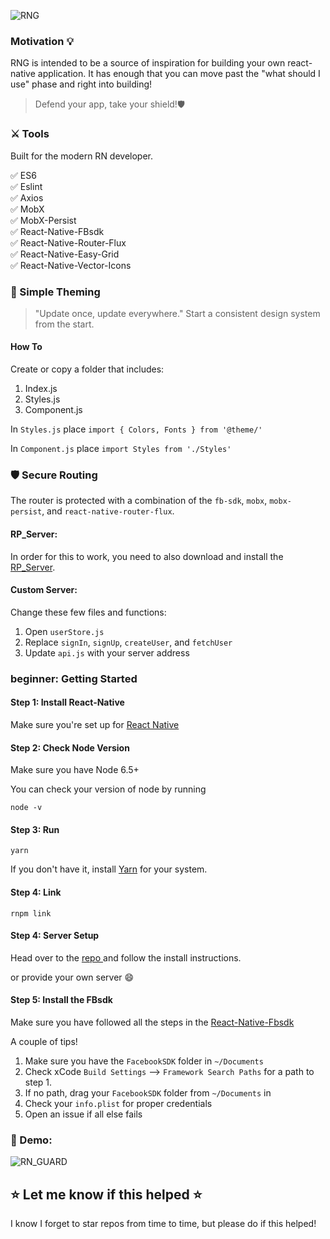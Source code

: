![RNG](https://github.com/richTheCreator/RN_GUARD/blob/master/src/assets/images/banner.png?raw=true)
### Motivation :bulb:

RNG is intended to be a source of inspiration for building your own react-native application. It has enough that you can move past the "what should I use" phase and right into building!

> Defend your app, take your shield!🛡

### ⚔️ Tools 
Built for the modern RN developer. 

:white_check_mark: ES6 <br/>
:white_check_mark: Eslint <br/>
:white_check_mark: Axios <br/>
:white_check_mark: MobX <br/>
:white_check_mark: MobX-Persist <br/>
:white_check_mark: React-Native-FBsdk <br/>
:white_check_mark: React-Native-Router-Flux <br/>
:white_check_mark: React-Native-Easy-Grid <br/>
:white_check_mark: React-Native-Vector-Icons <br/>

###  :art: Simple Theming
> "Update once, update everywhere."
Start a consistent design system from the start. 

#### How To
Create or copy a folder that includes: <br/>

1. Index.js <br/>
2. Styles.js <br/>
3. Component.js <br/>

In `Styles.js` place `import { Colors, Fonts } from '@theme/'`

In `Component.js` place `import Styles from './Styles'`

### 🛡 Secure Routing 
The router is protected with a combination of the `fb-sdk`, `mobx`, `mobx-persist`, and `react-native-router-flux`. 

#### RP_Server: <br/>
In order for this to work, you need to also download and install the [RP_Server](https://github.com/richTheCreator/RNG-SERVER). 

#### Custom Server: <br/>
Change these few files and functions: 

1. Open `userStore.js` 
2. Replace `signIn`, `signUp`, `createUser`, and `fetchUser`
3. Update `api.js` with your server address

### beginner: Getting Started

#### Step 1: Install React-Native

Make sure you're set up for [React Native](https://facebook.github.io/react-native/docs/getting-started.html#content)

#### Step 2: Check Node Version
Make sure you have Node 6.5+ <br/>

You can check your version of node by running

```
node -v
```

#### Step 3: Run 

```
yarn
```
If you don't have it, install [Yarn](https://yarnpkg.com/lang/en/docs/install/) for your system.

#### Step 4: Link

```
rnpm link
```

#### Step 4: Server Setup

Head over to the [repo ](https://facebook.github.io/react-native/docs/getting-started.html#content) and follow the install instructions.

or provide your own server :smile:

#### Step 5: Install the FBsdk
Make sure you have followed all the steps in the [React-Native-Fbsdk](https://github.com/facebook/react-native-fbsdk)
 
 A couple of tips!
 1. Make sure you have the `FacebookSDK` folder in `~/Documents`
 2. Check xCode `Build Settings` --> `Framework Search Paths` for a path to step 1.
 3. If no path, drag your `FacebookSDK` folder from `~/Documents` in
 4. Check your `info.plist` for proper credentials
 5. Open an issue if all else fails

### 📱 Demo:

![RN_GUARD](https://github.com/richTheCreator/RN_GUARD/blob/master/src/assets/images/rn_guard_compressed.gif?raw=truee)

## :star: Let me know if this helped :star:
I know I forget to star repos from time to time, but please do if this helped!
